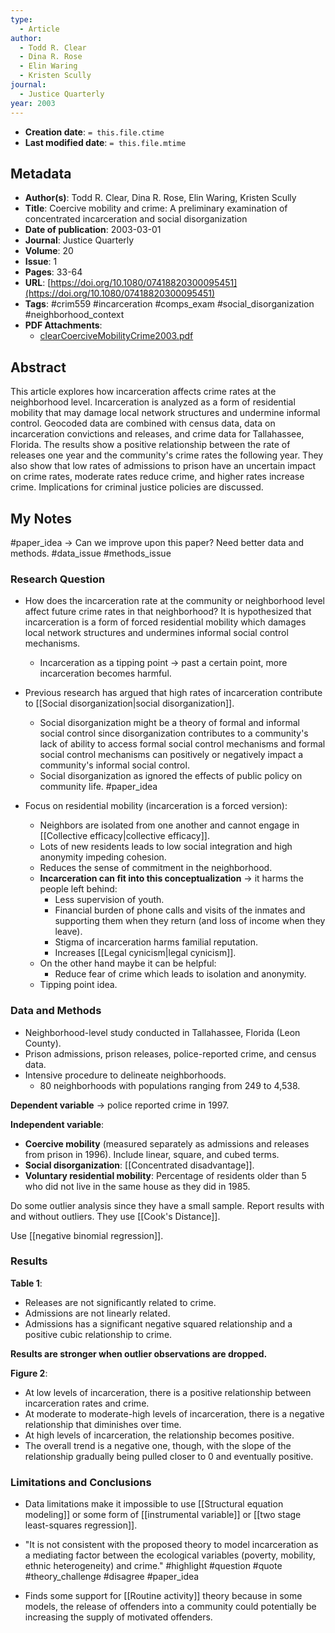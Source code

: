 ```yaml
---
type:
  - Article
author:
  - Todd R. Clear
  - Dina R. Rose
  - Elin Waring
  - Kristen Scully
journal:
  - Justice Quarterly
year: 2003
---
```


* **Creation date**: `= this.file.ctime`
* **Last modified date**: `= this.file.mtime`

## Metadata

* **Author(s)**: Todd R. Clear, Dina R. Rose, Elin Waring, Kristen Scully
* **Title**: Coercive mobility and crime: A preliminary examination of concentrated incarceration and social disorganization
* **Date of publication**: 2003-03-01
* **Journal**: Justice Quarterly
* **Volume**: 20
* **Issue**: 1
* **Pages**: 33-64
* **URL**: [https://doi.org/10.1080/07418820300095451](https://doi.org/10.1080/07418820300095451)
* **Tags**: #crim559 #incarceration #comps_exam #social_disorganization #neighborhood_context
* **PDF Attachments**:
  * [clearCoerciveMobilityCrime2003.pdf](zotero://open-pdf/library/items/DZI6JM8A)

## Abstract

This article explores how incarceration affects crime rates at the neighborhood level. Incarceration is analyzed as a form of residential mobility that may damage local network structures and undermine informal control. Geocoded data are combined with census data, data on incarceration convictions and releases, and crime data for Tallahassee, Florida. The results show a positive relationship between the rate of releases one year and the community's crime rates the following year. They also show that low rates of admissions to prison have an uncertain impact on crime rates, moderate rates reduce crime, and higher rates increase crime. Implications for criminal justice policies are discussed.

## My Notes

#paper_idea -> Can we improve upon this paper? Need better data and methods. #data_issue #methods_issue 
### Research Question

* How does the incarceration rate at the community or neighborhood level affect future crime rates in that neighborhood? It is hypothesized that incarceration is a form of forced residential mobility which damages local network structures and undermines informal social control mechanisms.
	* Incarceration as a tipping point -> past a certain point, more incarceration becomes harmful.
  
* Previous research has argued that high rates of incarceration contribute to [[Social disorganization|social disorganization]].
	* Social disorganization might be a theory of formal and informal social control since disorganization contributes to a community's lack of ability to access formal social control mechanisms and formal social control mechanisms can positively or negatively impact a community's informal social control.
	* Social disorganization as ignored the effects of public policy on community life. #paper_idea 

* Focus on residential mobility (incarceration is a forced version):
	* Neighbors are isolated from one another and cannot engage in [[Collective efficacy|collective efficacy]].
	* Lots of new residents leads to low social integration and high anonymity impeding cohesion.
	* Reduces the sense of commitment in the neighborhood.
	* **Incarceration can fit into this conceptualization** -> it harms the people left behind:
		* Less supervision of youth.
		* Financial burden of phone calls and visits of the inmates and supporting them when they return (and loss of income when they leave).
		* Stigma of incarceration harms familial reputation.
		* Increases [[Legal cynicism|legal cynicism]].
	* On the other hand maybe it can be helpful:
		* Reduce fear of crime which leads to isolation and anonymity.
	* Tipping point idea.

### Data and Methods

* Neighborhood-level study conducted in Tallahassee, Florida (Leon County).
* Prison admissions, prison releases, police-reported crime, and census data.
* Intensive procedure to delineate neighborhoods.
	* 80 neighborhoods with populations ranging from 249 to 4,538.

**Dependent variable** -> police reported crime in 1997.

**Independent variable**:
* **Coercive mobility** (measured separately as admissions and releases from prison in 1996). Include linear, square, and cubed terms.
* **Social disorganization**: [[Concentrated disadvantage]].
* **Voluntary residential mobility**: Percentage of residents older than 5 who did not live in the same house as they did in 1985.

Do some outlier analysis since they have a small sample. Report results with and without outliers. They use [[Cook's Distance]].

Use [[negative binomial regression]].

### Results

**Table 1**:
* Releases are not significantly related to crime.
* Admissions are not linearly related.
* Admissions has a significant negative squared relationship and a positive cubic relationship to crime.

**Results are stronger when outlier observations are dropped.**

**Figure 2**:
* At low levels of incarceration, there is a positive relationship between incarceration rates and crime.
* At moderate to moderate-high levels of incarceration, there is a negative relationship that diminishes over time.
* At high levels of incarceration, the relationship becomes positive.
* The overall trend is a negative one, though, with the slope of the relationship gradually being pulled closer to 0 and eventually positive.

### Limitations and Conclusions

* Data limitations make it impossible to use [[Structural equation modeling]] or some form of [[instrumental variable]] or [[two stage least-squares regression]].

* "It is not consistent with the proposed theory to model incarceration as a mediating factor between the ecological variables (poverty, mobility, ethnic heterogeneity) and crime." #highlight #question #quote #theory_challenge #disagree #paper_idea 

* Finds some support for [[Routine activity]] theory because in some models, the release of offenders into a community could potentially be increasing the supply of motivated offenders.